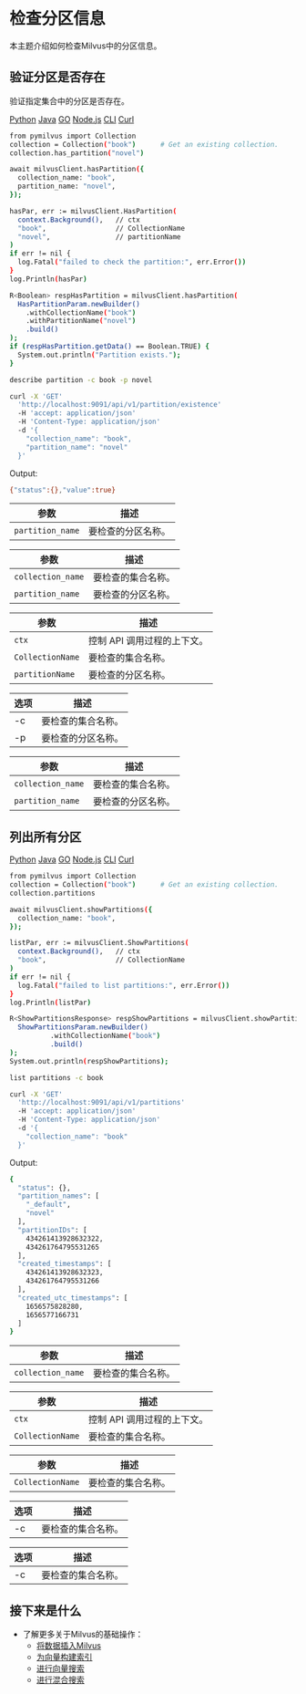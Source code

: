 检查分区信息
======

本主题介绍如何检查Milvus中的分区信息。

验证分区是否存在
--------

验证指定集合中的分区是否存在。

[Python](#python) 
[Java](#java)
[GO](#go)
[Node.js](#javascript)
[CLI](#shell)
[Curl](#curl)

```bash
from pymilvus import Collection
collection = Collection("book")      # Get an existing collection.
collection.has_partition("novel")

```

```bash
await milvusClient.hasPartition({
  collection_name: "book",
  partition_name: "novel",
});

```

```bash
hasPar, err := milvusClient.HasPartition(
  context.Background(),   // ctx
  "book",                 // CollectionName
  "novel",                // partitionName
)
if err != nil {
  log.Fatal("failed to check the partition:", err.Error())
}
log.Println(hasPar)

```

```bash
R<Boolean> respHasPartition = milvusClient.hasPartition(
  HasPartitionParam.newBuilder()
    .withCollectionName("book")
    .withPartitionName("novel")
    .build()
);
if (respHasPartition.getData() == Boolean.TRUE) {
  System.out.println("Partition exists.");
}

```

```bash
describe partition -c book -p novel

```

```bash
curl -X 'GET' 
  'http://localhost:9091/api/v1/partition/existence' 
  -H 'accept: application/json' 
  -H 'Content-Type: application/json' 
  -d '{
    "collection_name": "book",
    "partition_name": "novel"
  }'

```

Output:

```bash
{"status":{},"value":true}

```
| 参数 | 描述 |
| --- | --- |
| `partition_name` | 要检查的分区名称。 |

| 参数 | 描述 |
| --- | --- |
| `collection_name` | 要检查的集合名称。 |
| `partition_name` | 要检查的分区名称。 |

| 参数 | 描述 |
| --- | --- |
| `ctx` | 控制 API 调用过程的上下文。 |
| `CollectionName` | 要检查的集合名称。 |
| `partitionName` | 要检查的分区名称。 |

| 选项 | 描述 |
| --- | --- |
| -c | 要检查的集合名称。 |
| -p | 要检查的分区名称。 |

| 参数 | 描述 |
| --- | --- |
| `collection_name` | 要检查的集合名称。 |
| `partition_name` | 要检查的分区名称。 |

列出所有分区
------

[Python](#python) 
[Java](#java)
[GO](#go)
[Node.js](#javascript)
[CLI](#shell)
[Curl](#curl)

```bash
from pymilvus import Collection
collection = Collection("book")      # Get an existing collection.
collection.partitions

```

```bash
await milvusClient.showPartitions({
  collection_name: "book",
});

```

```bash
listPar, err := milvusClient.ShowPartitions(
  context.Background(),   // ctx
  "book",                 // CollectionName
)
if err != nil {
  log.Fatal("failed to list partitions:", err.Error())
}
log.Println(listPar)

```

```bash
R<ShowPartitionsResponse> respShowPartitions = milvusClient.showPartitions(
  ShowPartitionsParam.newBuilder()
          .withCollectionName("book")
          .build()
);
System.out.println(respShowPartitions);

```

```bash
list partitions -c book

```

```bash
curl -X 'GET' 
  'http://localhost:9091/api/v1/partitions' 
  -H 'accept: application/json' 
  -H 'Content-Type: application/json' 
  -d '{
    "collection_name": "book"
  }'

```

Output:

```bash
{
  "status": {},
  "partition_names": [
    "_default",
    "novel"
  ],
  "partitionIDs": [
    434261413928632322,
    434261764795531265
  ],
  "created_timestamps": [
    434261413928632323,
    434261764795531266
  ],
  "created_utc_timestamps": [
    1656575828280,
    1656577166731
  ]
}

```
| 参数 | 描述 |
| --- | --- |
| `collection_name` | 要检查的集合名称。 |

| 参数 | 描述 |
| --- | --- |
| `ctx` | 控制 API 调用过程的上下文。 |
| `CollectionName` | 要检查的集合名称。 |

| 参数 | 描述 |
| --- | --- |
| `CollectionName` | 要检查的集合名称。 |

| 选项 | 描述 |
| --- | --- |
| -c | 要检查的集合名称。 |

| 选项 | 描述 |
| --- | --- |
| -c | 要检查的集合名称。 |


接下来是什么
------

* 了解更多关于Milvus的基础操作：
	+ [将数据插入Milvus](insert_data.md)
	+ [为向量构建索引](build_index.md)
	+ [进行向量搜索](search.md)
	+ [进行混合搜索](hybridsearch.md)

